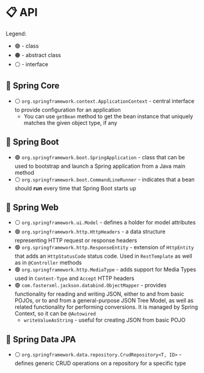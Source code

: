 # :clipboard: API

Legend:
* :green_circle: - class
* :orange_circle: - abstract class
* :white_circle: - interface

## :pushpin: Spring Core

* :white_circle: `org.springframework.context.ApplicationContext` - central interface to provide configuration for an application
    * You can use `getBean` method to get the bean instance that uniquely matches the given object type, if any

## :pushpin: Spring Boot

* :green_circle: `org.springframework.boot.SpringApplication` - class that can be used to bootstrap and launch a Spring application from a Java main method
* :white_circle: `org.springframework.boot.CommandLineRunner` - indicates that a bean should **run** every time that Spring Boot starts up

## :pushpin: Spring Web

* :white_circle: `org.springframework.ui.Model` - defines a holder for model attributes
* :green_circle: `org.springframework.http.HttpHeaders` - a data structure representing HTTP request or response headers
* :green_circle: `org.springframework.http.ResponseEntity` - extension of `HttpEntity` that adds an `HttpStatusCode` status code. Used in `RestTemplate` as well as in `@Controller` methods
* :green_circle: `org.springframework.http.MediaType` - adds support for Media Types used in `Content-Type` and `Accept` HTTP headers
* :green_circle: `com.fasterxml.jackson.databind.ObjectMapper` - provides functionality for reading and writing JSON, either to and from basic POJOs, or to and from a general-purpose JSON Tree Model, as well as related functionality for performing conversions. It is managed by Spring Context, so it can be `@Autowired`
  * `writeValueAsString` - useful for creating JSON from basic POJO

## :pushpin: Spring Data JPA

* :white_circle: `org.springframework.data.repository.CrudRepository<T, ID>` - defines generic CRUD operations on a repository for a specific type
